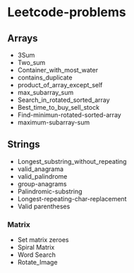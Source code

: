# Leetcode-problems

<h2> Arrays</h2>
 <ul>
 <li>3Sum</li>
 <li>Two_sum</li>
 <li>Container_with_most_water</li>
 <li>contains_duplicate</li>
 <li>product_of_array_except_self</li>
 <li>max_subarray_sum</li>
 <li>Search_in_rotated_sorted_array</li>
 <li>Best_time_to_buy_sell_stock</li>
 <li>Find-minimun-rotated-sorted-array</li>
 <li>maximum-subarray-sum</li>
</ul>

<h2> Strings</h2>
<ul>
<li> Longest_substring_without_repeating</li>
<li> valid_anagrama</li>
<li> valid_palindrome</li>
<li> group-anagrams</li>
<li> Palindromic-substring</li>
<li> Longest-repeating-char-replacement</li>
<li> Valid parentheses</li>
</ul>

<h3> Matrix </h3>
<ul>
<li>Set matrix zeroes</li>
<li>Spiral Matrix</li>
<li>Word Search</li>
<li>Rotate_Image</li>
</ul>